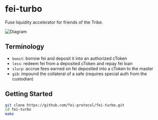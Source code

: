 # fei-turbo

Fuse liquidity accelerator for friends of the Tribe.

![Diagram](https://lucid.app/publicSegments/view/25002d8e-f4ed-4ba7-bec0-cdd3720f9add/image.png)

## Terminology

- `boost`: borrow fei and deposit it into an authorized cToken
- `less`: redeem fei from a deposited cToken and repay fei loan
- `slurp`: accrue fees earned on fei deposited into a cToken to the master
- `gib`: impound the collateral of a safe (requires special auth from the custodian)

## Getting Started

```sh
git clone https://github.com/fei-protocol/fei-turbo.git
cd fei-turbo
make
```
